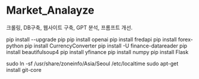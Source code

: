 # Market_Analayze
크롤링, DB구축, 웹사이트 구축, GPT 분석, 프롬프트 개선.

pip install --upgrade pip
pip install openai
pip install fredapi
pip install forex-python
pip install CurrencyConverter
pip install -U finance-datareader
pip install beautifulsoup4
pip install yfinance
pip install numpy
pip install Flask

sudo ln -sf /usr/share/zoneinfo/Asia/Seoul /etc/localtime
sudo apt-get install git-core